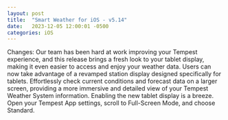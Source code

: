 ```yaml
---
layout: post
title:  "Smart Weather for iOS - v5.14"
date:   2023-12-05 12:00:01 -0500
categories: iOS
---
```


Changes:
Our team has been hard at work improving your Tempest experience, and this release brings a fresh look to your tablet display, making it even easier to access and enjoy your weather data. Users can now take advantage of a revamped station display designed specifically for tablets. Effortlessly check current conditions and forecast data on a larger screen, providing a more immersive and detailed view of your Tempest Weather System information. Enabling the new tablet display is a breeze. Open your Tempest App settings, scroll to Full-Screen Mode, and choose Standard.
